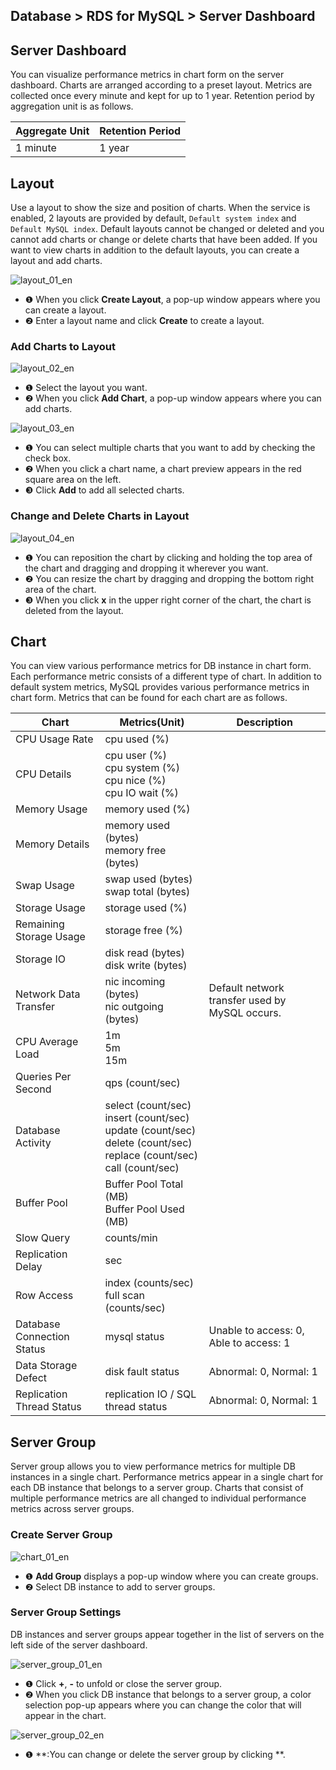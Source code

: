 ## Database > RDS for MySQL > Server Dashboard

## Server Dashboard
You can visualize performance metrics in chart form on the server dashboard. Charts are arranged according to a preset layout. Metrics are collected once every minute and kept for up to 1 year. Retention period by aggregation unit is as follows.

| Aggregate Unit | Retention Period |
|----------------|------------------|
| 1 minute | 1 year |

## Layout

Use a layout to show the size and position of charts. When the service is enabled, 2 layouts are provided by default, `Default system index` and `Default MySQL index`. Default layouts cannot be changed or deleted and you cannot add charts or change or delete charts that have been added. If you want to view charts in addition to the default layouts, you can create a layout and add charts.

![layout_01_en](https://static-station.ninc.go.kr/v1/AUTH_0673c1d9b6df4215bb6bf112dfa03805/cdn/prod_rds/23.04.11/layout_01_en.png)

* ❶ When you click **Create Layout**, a pop-up window appears where you can create a layout.
* ❷ Enter a layout name and click **Create** to create a layout.

### Add Charts to Layout

![layout_02_en](https://static-station.ninc.go.kr/v1/AUTH_0673c1d9b6df4215bb6bf112dfa03805/cdn/prod_rds/23.04.11/layout_02_en.png)

* ❶ Select the layout you want.
* ❷ When you click **Add Chart**, a pop-up window appears where you can add charts.

![layout_03_en](https://static-station.ninc.go.kr/v1/AUTH_0673c1d9b6df4215bb6bf112dfa03805/cdn/prod_rds/23.04.11/layout_03_en.png)

* ❶ You can select multiple charts that you want to add by checking the check box.
* ❷ When you click a chart name, a chart preview appears in the red square area on the left.
* ❸ Click **Add** to add all selected charts.

### Change and Delete Charts in Layout

![layout_04_en](https://static-station.ninc.go.kr/v1/AUTH_0673c1d9b6df4215bb6bf112dfa03805/cdn/prod_rds/23.04.11/layout_04_en.png)

* ❶ You can reposition the chart by clicking and holding the top area of the chart and dragging and dropping it wherever you want.
* ❷ You can resize the chart by dragging and dropping the bottom right area of the chart.
* ❸ When you click **x** in the upper right corner of the chart, the chart is deleted from the layout.

## Chart

You can view various performance metrics for DB instance in chart form. Each performance metric consists of a different type of chart. In addition to default system metrics, MySQL provides various performance metrics in chart form. Metrics that can be found for each chart are as follows.

| Chart                      | Metrics(Unit)                                                                                                                        | Description                                    |
|----------------------------|--------------------------------------------------------------------------------------------------------------------------------------|------------------------------------------------|
| CPU Usage Rate             | cpu used (%)                                                                                                                         |                                                |
| CPU Details                | cpu user (%)<br/>cpu system (%)<br/>cpu nice (%)<br/>cpu IO wait (%)                                                                 |                                                |
| Memory Usage               | memory used (%)                                                                                                                      |                                                |
| Memory Details             | memory used (bytes)<br/>memory free (bytes)                                                                                          |                                                |
| Swap Usage                 | swap used (bytes)<br> swap total (bytes)                                                                                             |                                                |
| Storage Usage              | storage used (%)                                                                                                                     |                                                |
| Remaining Storage Usage    | storage free (%)                                                                                                                     |                                                |
| Storage IO                 | disk read (bytes)<br> disk write (bytes)                                                                                             |                                                |
| Network Data Transfer      | nic incoming (bytes)<br> nic outgoing (bytes)                                                                                        | Default network transfer used by MySQL occurs. |
| CPU Average Load           | 1m<br/>5m<br/>15m                                                                                                                    |                                                |
| Queries Per Second         | qps (count/sec)                                                                                                                      |                                                |
| Database Activity          | select (count/sec)<br/>insert (count/sec)<br/>update (count/sec)<br/>delete (count/sec)<br/>replace (count/sec)<br/>call (count/sec) |                                                |
| Buffer Pool                | Buffer Pool Total (MB)<br/>Buffer Pool Used (MB)                                                                                     |                                                |
| Slow Query                 | counts/min                                                                                                                           |                                                |
| Replication Delay          | sec                                                                                                                                  |                                                |
| Row Access                 | index (counts/sec)<br/>full scan (counts/sec)                                                                                        |                                                |
| Database Connection Status | mysql status                                                                                                                         | Unable to access: 0, Able to access: 1         |
| Data Storage Defect        | disk fault status                                                                                                                    | Abnormal: 0, Normal: 1                         |
| Replication Thread Status  | replication IO / SQL thread status                                                                                                   | Abnormal: 0, Normal: 1                         |

## Server Group

Server group allows you to view performance metrics for multiple DB instances in a single chart. Performance metrics appear in a single chart for each DB instance that belongs to a server group. Charts that consist of multiple performance metrics are all changed to individual performance metrics across server groups.

### Create Server Group

![chart_01_en](https://static-station.ninc.go.kr/v1/AUTH_0673c1d9b6df4215bb6bf112dfa03805/cdn/prod_rds/23.04.11/chart_01_en.png)

* ❶ **Add Group** displays a pop-up window where you can create groups.
* ❷ Select DB instance to add to server groups.

### Server Group Settings

DB instances and server groups appear together in the list of servers on the left side of the server dashboard.

![server_group_01_en](https://static-station.ninc.go.kr/v1/AUTH_0673c1d9b6df4215bb6bf112dfa03805/cdn/prod_rds/23.04.11/server_group_01_en.png)

* ❶ Click **+**, **-** to unfold or close the server group.
* ❷ When you click DB instance that belongs to a server group, a color selection pop-up appears where you can change the color that will appear in the chart.

![server_group_02_en](https://static-station.ninc.go.kr/v1/AUTH_0673c1d9b6df4215bb6bf112dfa03805/cdn/prod_rds/23.04.11/server_group_02_en.png)

* ❶ **:You can change or delete the server group by clicking **.